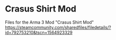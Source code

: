 # Crasus Shirt Mod

Files for the Arma 3 Mod "Crasus Shirt Mod"
https://steamcommunity.com/sharedfiles/filedetails/?id=792753210&tscn=1564923329
